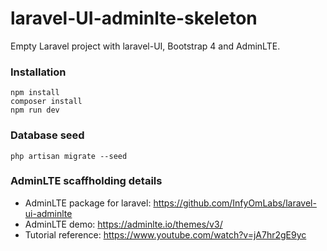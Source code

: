 
# laravel-UI-adminlte-skeleton

Empty Laravel project with laravel-UI, Bootstrap 4 and AdminLTE.

### Installation

    npm install
    composer install
    npm run dev

### Database seed

    php artisan migrate --seed

### AdminLTE scaffholding details

 - AdminLTE package for laravel: https://github.com/InfyOmLabs/laravel-ui-adminlte
 - AdminLTE demo: https://adminlte.io/themes/v3/
 - Tutorial reference: https://www.youtube.com/watch?v=jA7hr2gE9yc
